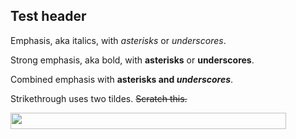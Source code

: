 Test header
-----------

Emphasis, aka italics, with *asterisks* or _underscores_.

Strong emphasis, aka bold, with **asterisks** or __underscores__.

Combined emphasis with **asterisks and _underscores_**.

Strikethrough uses two tildes. ~~Scratch this.~~

<img src="/tex/41002fc9692a901b082d546a2122a63a.svg?invert_in_darkmode&sanitize=true" align=middle width=440.56099889999996pt height=26.438629799999987pt/>
